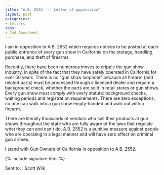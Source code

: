 ```yaml
---
title: "A.B. 2552 --- Letter of opposition"
layout: post
categories:
- letters
tags:
- 2nd Amendment
---
```


I am in opposition to A.B. 2552 which requires notices to be posted at each public entrance of every gun show in California on the storage, handling, purchase, and theft of firearms.

Recently, there have been numerous moves to cripple the gun show industry, in spite of the fact that they have safely operated in California for over 50 years. There is no "gun show loophole" because all firearm (and related parts) must be processed through a licensed dealer and require a background check, whether the parts are sold in retail stores or gun shows. Every gun show must comply with every statute: background checks, waiting periods and registration requirements. There are zero exceptions; no one can walk into a gun show empty-handed and walk out with a firearm.

There are literally thousands of vendors who sell their products at gun shows throughout the state who are fully aware of the laws that regulate what they can and can't do. A.B. 2552 is a punitive measure against people who are operating in a legal manner and will have zero effect on criminal gun crimes.

I stand with Gun Owners of California in opposition to A.B. 2552.

{% include signature.html %}

Sent to:
: Scott Wilk
